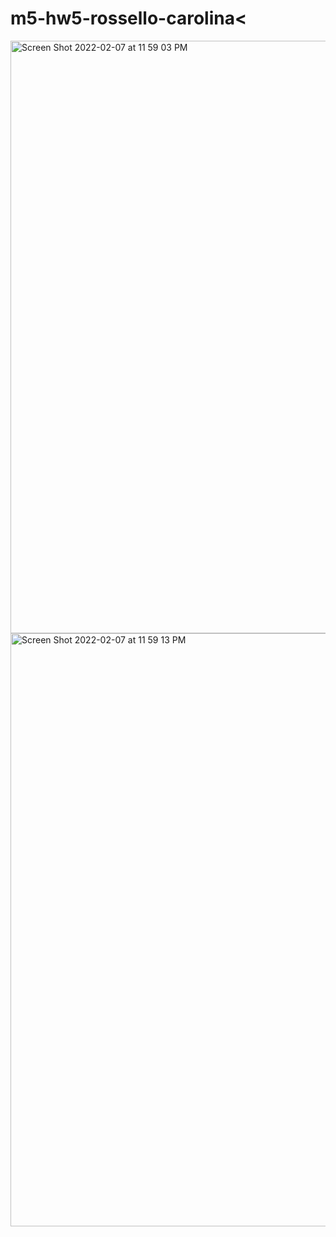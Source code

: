 # m5-hw5-rossello-carolina<
<img width="948" alt="Screen Shot 2022-02-07 at 11 59 03 PM" src="https://user-images.githubusercontent.com/97426898/152921246-7e11c7d8-73ff-4798-b62c-f7e962901b8f.png">
<img width="949" alt="Screen Shot 2022-02-07 at 11 59 13 PM" src="https://user-images.githubusercontent.com/97426898/152921249-63834191-eb27-4834-808c-e219d65704e0.png">
